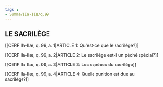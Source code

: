 ```yaml
---
tags : 
- Summa/IIa-IIæ/q.99
---
```


## LE SACRILÈGE

[[CERF IIa-IIæ, q. 99, a. 1|ARTICLE 1: Qu'est-ce que le sacrilège?]]

[[CERF IIa-IIæ, q. 99, a. 2|ARTICLE 2: Le sacrilège est-il un péché spécial?]]

[[CERF IIa-IIæ, q. 99, a. 3|ARTICLE 3: Les espèces du sacrilège]]

[[CERF IIa-IIæ, q. 99, a. 4|ARTICLE 4: Quelle punition est due au sacrilège?]]


